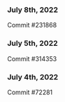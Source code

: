 ### July 8th, 2022

Commit #231868

### July 5th, 2022

Commit #314353


### July 4th, 2022

Commit #72281
